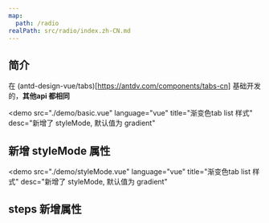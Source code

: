 ```yaml
---
map:
  path: /radio
realPath: src/radio/index.zh-CN.md
---
```


## 简介

在 (antd-design-vue/tabs)[https://antdv.com/components/tabs-cn] 基础开发的，**其他api 都相同**

<demo src="./demo/basic.vue"
  language="vue"
  title="渐变色tab list 样式"
  desc="新增了 styleMode, 默认值为 gradient"
  >
</demo>

## 新增 styleMode 属性

<demo src="./demo/styleMode.vue"
  language="vue"
  title="渐变色tab list 样式"
  desc="新增了 styleMode, 默认值为 gradient"
  >
</demo>

## steps 新增属性

<API src="./components/tabs.vue" lang="zh"></API>
